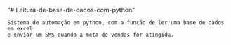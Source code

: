 "# Leitura-de-base-de-dados-com-python" 

    Sistema de automação em python, com a função de ler uma base de dados em excel
    e enviar um SMS quando a meta de vendas for atingida.